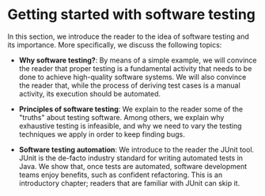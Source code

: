 # Getting started with software testing

In this section, we introduce the reader to the idea of software testing and its importance. More specifically, we discuss the following topics:

* **Why software testing?**: By means of a simple example, we will convince the reader that proper testing is a fundamental activity that needs to be done to achieve high-quality software systems. We will also convince the reader that, while the process of deriving test cases is a manual activity, its execution should be automated.

* **Principles of software testing**: We explain to the reader some of the "truths" about testing software. Among others, we explain why exhaustive testing is infeasible, and why we need to vary the testing techniques we apply in order to keep finding bugs.

* **Software testing automation**: We introduce to the reader the JUnit tool. JUnit is the de-facto industry standard for writing automated tests in Java. We show that, once tests are automated, software development teams enjoy benefits, such as confident refactoring. This is an introductory chapter; readers that are familiar with JUnit can skip it.
